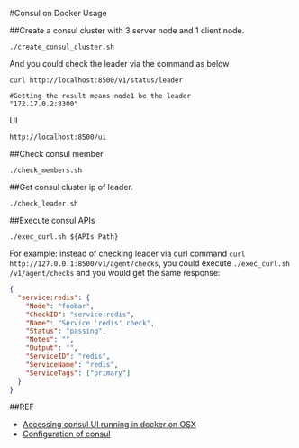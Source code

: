 #Consul on Docker Usage

##Create a consul cluster with 3 server node and 1 client node.

```shell script
./create_consul_cluster.sh
```
And you could check the leader via the command as below

```shell script
curl http://localhost:8500/v1/status/leader

#Getting the result means node1 be the leader
"172.17.0.2:8300"
```

UI
```shell script
http://localhost:8500/ui
```

##Check consul member

```shell script
./check_members.sh
```

##Get consul cluster ip of leader.

```shell script
./check_leader.sh
```

##Execute consul APIs

```shell script
./exec_curl.sh ${APIs Path}
```

For example: instead of checking leader via curl command `curl http://127.0.0.1:8500/v1/agent/checks`, you could execute `./exec_curl.sh /v1/agent/checks`
and you would get the same response: 
```json
{
  "service:redis": {
    "Node": "foobar",
    "CheckID": "service:redis",
    "Name": "Service 'redis' check",
    "Status": "passing",
    "Notes": "",
    "Output": "",
    "ServiceID": "redis",
    "ServiceName": "redis",
    "ServiceTags": ["primary"]
  }
}
```

##REF

* [Accessing consul UI running in docker on OSX](https://stackoverflow.com/questions/41228968/accessing-consul-ui-running-in-docker-on-osx)
* [Configuration of consul](https://www.consul.io/docs/agent/options.html)